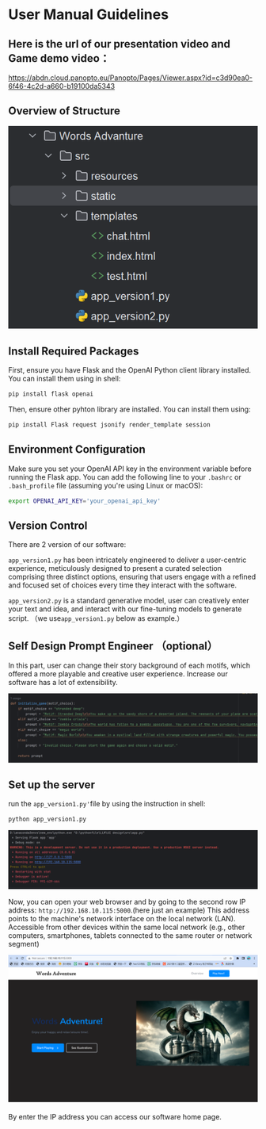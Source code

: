 # **User Manual Guidelines**



## Here is the url of our presentation video and Game demo video：



https://abdn.cloud.panopto.eu/Panopto/Pages/Viewer.aspx?id=c3d90ea0-6f46-4c2d-a660-b19100da5343

## Overview of Structure 

![image-20240609202938036](https://github.com/HugoLee99/Text_Advanture_base_gpt3.5_finetune/blob/main/image/image-20240609202938036.png)



## Install Required Packages

First, ensure you have Flask and the OpenAI Python client library installed. You can install them using in shell:

```sh
pip install flask openai
```

Then, ensure other pyhton library are installed. You can install them using:

```sh
pip install Flask request jsonify render_template session
```



## Environment Configuration

Make sure you set your OpenAI API key in the environment variable before running the Flask app. You can add the following line to your `.bashrc` or `.bash_profile` file (assuming you're using Linux or macOS):

```sh
export OPENAI_API_KEY='your_openai_api_key'
```



## Version Control

There are 2 version of our software:

 `app_version1.py`  has been intricately engineered to deliver a user-centric experience, meticulously designed to present a curated selection comprising three distinct options, ensuring that users engage with a refined and focused set of choices every time they interact with the software.

 `app_version2.py`  is a standard generative  model, user can creatively enter your text and idea, and interact with our fine-tuning models to generate script. （we use`app_version1.py` below as example.）



## Self Design Prompt Engineer （optional）

In this part, user can change their story background of each motifs, which offered a more playable and creative user experience. Increase our software has a lot of extensibility.

![image-20240609201910860](https://github.com/HugoLee99/Text_Advanture_base_gpt3.5_finetune/blob/main/image/image-20240609201910860.png)



## Set up the server

run the `app_version1.py'`file by using the instruction in shell:

```sh
python app_version1.py
```



![image-20240609185839325](https://github.com/HugoLee99/Text_Advanture_base_gpt3.5_finetune/blob/main/image/image-20240609185839325.png)



Now, you can open your web browser and by going to  the second row  IP address: `http://192.168.10.115:5000`.(here just an example) This address points to the machine's network interface on the local network (LAN).  Accessible from other devices within the same local network (e.g., other computers, smartphones, tablets connected to the same router or network segment)



![image-20240609195950433](https://github.com/HugoLee99/Text_Advanture_base_gpt3.5_finetune/blob/main/image/image-20240609195950433.png)

By enter the IP address you can access our software home page.





















